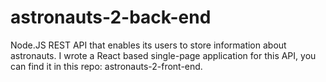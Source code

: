 # astronauts-2-back-end
Node.JS REST API that enables its users to store information about astronauts. I wrote a React based single-page application for this API, you can find it in this repo: astronauts-2-front-end.
